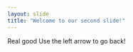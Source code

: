 ```yaml
---
layout: slide
title: "Welcome to our second slide!"
---
```

Real good
Use the left arrow to go back!
